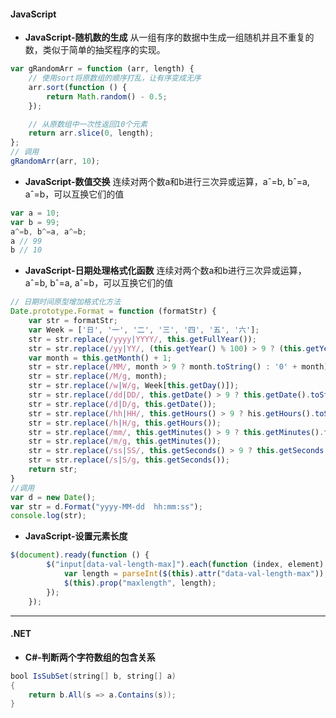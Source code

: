 #### JavaScript
- **JavaScript-随机数的生成**
  从一组有序的数据中生成一组随机并且不重复的数，类似于简单的抽奖程序的实现。
```JavaScript
var gRandomArr = function (arr, length) {
    // 使用sort将原数组的顺序打乱，让有序变成无序
    arr.sort(function () {
        return Math.random() - 0.5;
    });

    // 从原数组中一次性返回10个元素
    return arr.slice(0, length);
};
// 调用
gRandomArr(arr, 10);
```

- **JavaScript-数值交换**
  连续对两个数a和b进行三次异或运算，aˆ=b, bˆ=a, aˆ=b，可以互换它们的值
```JavaScript
var a = 10;
var b = 99;
a^=b, b^=a, a^=b;
a // 99
b // 10
```

- **JavaScript-日期处理格式化函数**
  连续对两个数a和b进行三次异或运算，aˆ=b, bˆ=a, aˆ=b，可以互换它们的值
```JavaScript
// 日期时间原型增加格式化方法
Date.prototype.Format = function (formatStr) {
    var str = formatStr;
    var Week = ['日', '一', '二', '三', '四', '五', '六'];
    str = str.replace(/yyyy|YYYY/, this.getFullYear());
    str = str.replace(/yy|YY/, (this.getYear() % 100) > 9 ? (this.getYear() % 100).toString() : '0' + (this.getYear() % 100));
    var month = this.getMonth() + 1;
    str = str.replace(/MM/, month > 9 ? month.toString() : '0' + month);
    str = str.replace(/M/g, month);
    str = str.replace(/w|W/g, Week[this.getDay()]);
    str = str.replace(/dd|DD/, this.getDate() > 9 ? this.getDate().toString() : '0' + this.getDate());
    str = str.replace(/d|D/g, this.getDate());
    str = str.replace(/hh|HH/, this.getHours() > 9 ? his.getHours().toString() : '0' + this.getHours());
    str = str.replace(/h|H/g, this.getHours());
    str = str.replace(/mm/, this.getMinutes() > 9 ? this.getMinutes().toString() : '0' + this.getMinutes());
    str = str.replace(/m/g, this.getMinutes());
    str = str.replace(/ss|SS/, this.getSeconds() > 9 ? this.getSeconds().toString() : '0' + this.getSeconds());
    str = str.replace(/s|S/g, this.getSeconds());
    return str;
}
//调用
var d = new Date();
var str = d.Format("yyyy-MM-dd  hh:mm:ss");
console.log(str);
```
- **JavaScript-设置元素长度**
```JavaScript
$(document).ready(function () {
        $("input[data-val-length-max]").each(function (index, element) {
            var length = parseInt($(this).attr("data-val-length-max"));
            $(this).prop("maxlength", length);
        });
    });
```

* * *

#### .NET
- **C#-判断两个字符数组的包含关系**
``` Java
bool IsSubSet(string[] b, string[] a)
{
    return b.All(s => a.Contains(s));
}
```